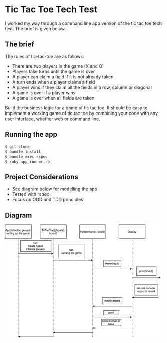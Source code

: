 # Tic Tac Toe Tech Test

I worked my way through a command line app version of the tic tac toe tech test. The brief is given below.

## The brief

The rules of tic-tac-toe are as follows:

* There are two players in the game (X and O)
* Players take turns until the game is over
* A player can claim a field if it is not already taken
* A turn ends when a player claims a field
* A player wins if they claim all the fields in a row, column or diagonal
* A game is over if a player wins
* A game is over when all fields are taken

Build the business logic for a game of tic tac toe. It should be easy to implement a working game of tic tac toe by combining your code with any user interface, whether web or command line.

## Running the app

```
$ git clone
$ bundle install
$ bundle exec rspec
$ ruby app_runner.rb
```

## Project Considerations

* See diagram below for modelling the app
* Tested with rspec
* Focus on OOD and TDD principles

## Diagram

![Diagram](./diagram.png)
